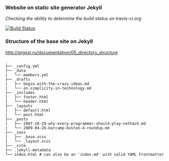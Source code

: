 ﻿### Website on static site generator Jekyll

*Checking the ability to determine the build status on travis-ci.org*

[![Build Status](https://travis-ci.org/bopoh13/ctc-leaflet1.svg?branch=master)](https://travis-ci.org/bopoh13/ctc-leaflet1)


### Structure of the base site on Jekyll
http://prgssr.ru/documentation/05_directory_structure

```
.
├── _config.yml
├── _data
|   └── members.yml
├── _drafts
|   ├── begin-with-the-crazy-ideas.md
|   └── on-simplicity-in-technology.md
├── _includes
|   ├── footer.html
|   └── header.html
├── _layouts
|   ├── default.html
|   └── post.html
├── _posts
|   ├── 2007-10-29-why-every-programmer-should-play-nethack.md
|   └── 2009-04-26-barcamp-boston-4-roundup.md
├── _sass
|   ├── _base.scss
|   └── _layout.scss
├── _site
├── .jekyll-metadata
└── index.html # can also be an 'index.md' with valid YAML Frontmatter
```

#

